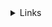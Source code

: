   <details><summary>Links</summary><p>

 * [Modules: CommonJS modules - Node.js Docs](https://nodejs.org/docs/late/modules.html)

